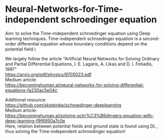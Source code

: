 # Neural-Networks-for-Time-independent schroedinger equation

Aim: to solve the Time-independent schroedinger equation using Deep learning techniques.
Time-independent schroedinger equation is a second-order differential equation whose boundary conditions depend on the potential field.\

We largely follow the article
"Artificial Neural Networks for Solving Ordinary and Partial Differential Equations, I. E. Lagaris, A. Likas and D. I. Fotiadis, 1997" <br>
https://arxiv.org/pdf/physics/9705023.pdf <br>
Medium article: <br>
https://becominghuman.ai/neural-networks-for-solving-differential-equations-fa230ac5e04c <br>


Additional resource: <br>
https://github.com/sksteinke/schroedinger-deeplearning <br>
Medium article: <br>
https://becominghuman.ai/solving-schr%C3%B6dingers-equation-with-deep-learning-f9f6950a7c0e <br>
Here, relation between potential fields and ground state is found using DL , thus solving the Time-independent schroedinger equation! 





